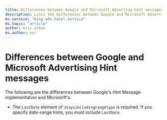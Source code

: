 ```yaml
---
title: Differences between Google and Microsoft Adverting hint messages differences
description: Lists the differences between Google and Microsoft Advertising hint messages
ms.service: "bing-ads-hotel-service"
ms.topic: "article"
author: eric-urban
ms.author: eur
---
```


# Differences between Google and Microsoft Advertising Hint messages

The following are the differences between Google's Hint Message implementation and Microsoft's.

- The `LastDate` element of `staysincludingrangetype` is required. If you specify date-range hints, you must include `LastDate`.  
